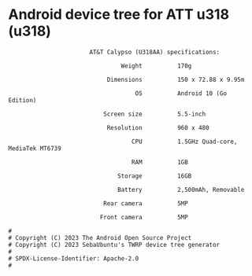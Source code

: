 #                         Android device tree for ATT u318 (u318)

                           AT&T Calypso (U318AA) specifications:

                                    Weight      	170g

                                Dimensions          150 x 72.88 x 9.95m

                                        OS          Android 10 (Go Edition)

                               Screen size 	        5.5-inch

                                Resolution      	960 x 480

                                       CPU      	1.5GHz Quad-core, MediaTek MT6739

                                       RAM      	1GB

                                   Storage      	16GB

                                   Battery      	2,500mAh, Removable

                               Rear camera	        5MP

                              Front camera      	5MP
```
#
# Copyright (C) 2023 The Android Open Source Project
# Copyright (C) 2023 SebaUbuntu's TWRP device tree generator
#
# SPDX-License-Identifier: Apache-2.0
#
```
